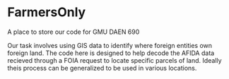 # FarmersOnly
A place to store our code for GMU DAEN 690

Our task involves using GIS data to identify where foreign entities own foreign land. 
The code here is designed to help decode the AFIDA data recieved through a FOIA request to locate specific parcels of land.
Ideally theis process can be generalized to be used in various locations.
